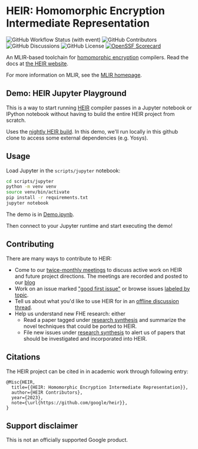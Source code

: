 # HEIR: Homomorphic Encryption Intermediate Representation

![GitHub Workflow Status (with event)](https://img.shields.io/github/actions/workflow/status/google/heir/build_and_test.yml)
![GitHub Contributors](https://img.shields.io/github/contributors/google/heir)
![GitHub Discussions](https://img.shields.io/github/discussions/google/heir)
![GitHub License](https://img.shields.io/github/license/google/heir)
[![OpenSSF Scorecard](https://api.securityscorecards.dev/projects/github.com/google/heir/badge)](https://securityscorecards.dev/viewer/?uri=github.com/google/heir)

An MLIR-based toolchain for
[homomorphic encryption](https://en.wikipedia.org/wiki/Homomorphic_encryption)
compilers. Read the docs at [the HEIR website](https://heir.dev).

For more information on MLIR, see the [MLIR homepage](https://mlir.llvm.org/).

## Demo: HEIR Jupyter Playground

This is a way to start running [HEIR](https://heir.dev) compiler passes in a
Jupyter notebook or IPython notebook without having to build the entire HEIR
project from scratch.

Uses the
[nightly HEIR build](https://github.com/google/heir/releases/tag/nightly). In
this demo, we'll run locally in this github clone to access some external
dependencies (e.g. Yosys).

## Usage

Load Jupyter in the `scripts/jupyter` notebook:

```bash
cd scripts/jupyter
python -m venv venv
source venv/bin/activate
pip install -r requirements.txt
jupyter notebook
```

The demo is in [Demo.ipynb](scripts/jupyter/Demo.ipynb).

Then connect to your Jupyter runtime and start executing the demo!

## Contributing

There are many ways to contribute to HEIR:

- Come to our [twice-monthly meetings](https://heir.dev/community/) to discuss
  active work on HEIR and future project directions. The meetings are recorded
  and posted to our [blog](https://heir.dev/blog/)
- Work on an issue marked
  ["good first issue"](https://github.com/google/heir/issues?q=is%3Aopen+is%3Aissue+label%3A%22good+first+issue%22)
  or browse issues [labeled by topic](https://github.com/google/heir/labels).
- Tell us about what you'd like to use HEIR for in an
  [offline discussion thread](https://github.com/google/heir/discussions).
- Help us understand new FHE research: either
  - Read a paper tagged under
    [research synthesis](https://github.com/google/heir/labels/research%20synthesis)
    and summarize the novel techniques that could be ported to HEIR.
  - File new issues under
    [research synthesis](https://github.com/google/heir/labels/research%20synthesis)
    to alert us of papers that should be investigated and incorporated into
    HEIR.

## Citations

The HEIR project can be cited in in academic work through following entry:

```text
@Misc{HEIR,
  title={{HEIR: Homomorphic Encryption Intermediate Representation}},
  author={HEIR Contributors},
  year={2023},
  note={\url{https://github.com/google/heir}},
}
```

## Support disclaimer

This is not an officially supported Google product.
